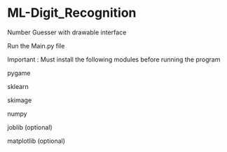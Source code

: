 # ML-Digit_Recognition
Number Guesser with drawable interface

Run the Main.py file

Important : Must install the following modules before running the program

pygame

sklearn

skimage

numpy

joblib (optional)

matplotlib (optional)
